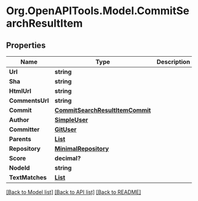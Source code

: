 # Org.OpenAPITools.Model.CommitSearchResultItem

## Properties

Name | Type | Description | Notes
------------ | ------------- | ------------- | -------------
**Url** | **string** |  | 
**Sha** | **string** |  | 
**HtmlUrl** | **string** |  | 
**CommentsUrl** | **string** |  | 
**Commit** | [**CommitSearchResultItemCommit**](CommitSearchResultItemCommit.md) |  | 
**Author** | [**SimpleUser**](SimpleUser.md) |  | 
**Committer** | [**GitUser**](GitUser.md) |  | 
**Parents** | [**List<FileCommitCommitParentsInner>**](FileCommitCommitParentsInner.md) |  | 
**Repository** | [**MinimalRepository**](MinimalRepository.md) |  | 
**Score** | **decimal?** |  | 
**NodeId** | **string** |  | 
**TextMatches** | [**List<SearchResultTextMatchesInner>**](SearchResultTextMatchesInner.md) |  | [optional] 

[[Back to Model list]](../README.md#documentation-for-models) [[Back to API list]](../README.md#documentation-for-api-endpoints) [[Back to README]](../README.md)

